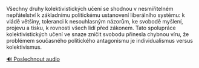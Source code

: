 
Všechny druhy kolektivistických učení se shodnou v nesmiřitelném nepřátelství k základnímu politickému ustanovení liberálního systému: k vládě většiny, toleranci k nesouhlasným názorům, ke svobodě myšlení, projevu a tisku, k rovnosti všech lidí před zákonem. Tato spolupráce kolektivistických učení ve snaze zničit svobodu přinesla chybnou víru, že problémem současného politického antagonismu je individualismus versus kolektivismus.

[🔊 Poslechnout audio](/data/7-paragraphs/audio/chapter_35/para_003-Vechny-druhy-kolektivistickch-uen-se-shodnou-v.mp3)
